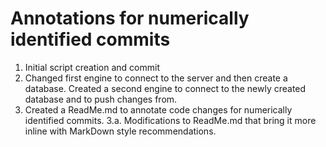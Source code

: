 # Annotations for numerically identified commits

1. Initial script creation and commit
2. Changed first engine to connect to the server and then create a
    database. Created a second engine to connect to the newly
    created database and to push changes from.
3. Created a ReadMe.md to annotate code changes for numerically
    identified commits.
3.a. Modifications to ReadMe.md that bring it more inline with MarkDown
        style recommendations.